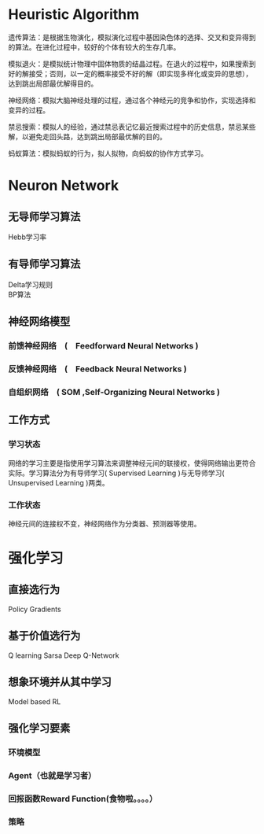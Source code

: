 # Heuristic Algorithm
遗传算法：是根据生物演化，模拟演化过程中基因染色体的选择、交叉和变异得到的算法。在进化过程中，较好的个体有较大的生存几率。

模拟退火：是模拟统计物理中固体物质的结晶过程。在退火的过程中，如果搜索到好的解接受；否则，以一定的概率接受不好的解（即实现多样化或变异的思想），达到跳出局部最优解得目的。

神经网络：模拟大脑神经处理的过程，通过各个神经元的竞争和协作，实现选择和变异的过程。

禁忌搜索：模拟人的经验，通过禁忌表记忆最近搜索过程中的历史信息，禁忌某些解，以避免走回头路，达到跳出局部最优解的目的。

蚂蚁算法：模拟蚂蚁的行为，拟人拟物，向蚂蚁的协作方式学习。

# Neuron Network
## 无导师学习算法
Hebb学习率 
## 有导师学习算法
Delta学习规则  
BP算法 

## 神经网络模型 
### 前馈神经网络　(　Feedforward Neural Networks )
### 反馈神经网络　(　Feedback Neural Networks )
### 自组织网络　( SOM ,Self-Organizing Neural Networks )

## 工作方式 
### 学习状态 
网络的学习主要是指使用学习算法来调整神经元间的联接权，使得网络输出更符合实际。学习算法分为有导师学习( Supervised Learning )与无导师学习( Unsupervised Learning )两类。

### 工作状态 
神经元间的连接权不变，神经网络作为分类器、预测器等使用。

# 强化学习
## 直接选行为
Policy Gradients
## 基于价值选行为
Q learning
Sarsa
Deep Q-Network
## 想象环境并从其中学习
Model based RL
## 强化学习要素
### 环境模型
### Agent（也就是学习者）
### 回报函数Reward Function(食物啦。。。。）
### 策略
